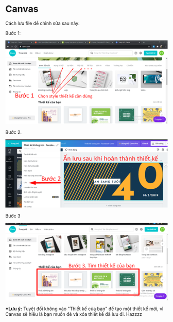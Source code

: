 # Canvas

Cách lưu file để chỉnh sửa sau này: 

Bước 1: 

![](../../../.gitbook/assets/b1%20%281%29.png)

Bước 2. 

![](../../../.gitbook/assets/b2%20%283%29.png)

Bước 3

![](../../../.gitbook/assets/b3%20%281%29.png)

**\*Lưu ý:** Tuyệt đối không vào "Thiết kế của bạn" để tạo một thiết kế mới, vì Canvas sẽ hiểu là bạn muốn đè và xóa thiết kế đã lưu đi. Hazzzz

